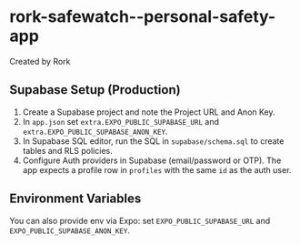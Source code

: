 # rork-safewatch--personal-safety-app

Created by Rork

## Supabase Setup (Production)

1. Create a Supabase project and note the Project URL and Anon Key.
2. In `app.json` set `extra.EXPO_PUBLIC_SUPABASE_URL` and `extra.EXPO_PUBLIC_SUPABASE_ANON_KEY`.
3. In Supabase SQL editor, run the SQL in `supabase/schema.sql` to create tables and RLS policies.
4. Configure Auth providers in Supabase (email/password or OTP). The app expects a profile row in `profiles` with the same `id` as the auth user.

## Environment Variables

You can also provide env via Expo: set `EXPO_PUBLIC_SUPABASE_URL` and `EXPO_PUBLIC_SUPABASE_ANON_KEY`.
